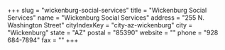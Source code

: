 +++
slug = "wickenburg-social-services"
title = "Wickenburg Social Services"
name = "Wickenburg Social Services"
address = "255 N. Washington Street"
cityIndexKey = "city-az-wickenburg"
city = "Wickenburg"
state = "AZ"
postal = "85390"
website = ""
phone = "928 684-7894"
fax = ""
+++
